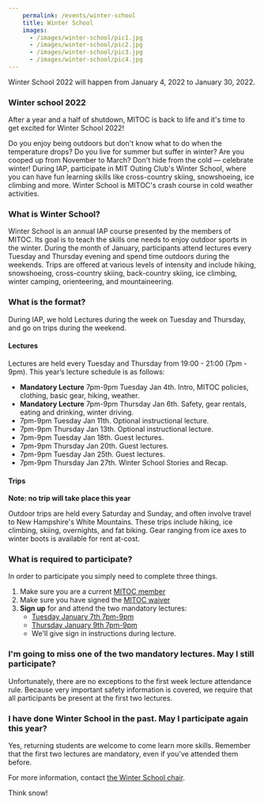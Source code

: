 ```yaml
---
    permalink: /events/winter-school
    title: Winter School
    images:
      - /images/winter-school/pic1.jpg
      - /images/winter-school/pic2.jpg
      - /images/winter-school/pic3.jpg
      - /images/winter-school/pic4.jpg
---
```


<div class="jumbotron" markdown="1">

Winter School 2022 will happen from January 4, 2022 to January 30, 2022.

</div>

### Winter school 2022

After a year and a half of shutdown, MITOC is back to life and it's time to get excited for Winter School 2022!

Do you enjoy being outdoors but don't know what to do when the temperature drops? Do you live for summer but suffer in winter? Are you cooped up from November to March? Don't hide from the cold — celebrate winter! During IAP, participate in MIT Outing Club's Winter School, where you can have fun learning skills like cross-country skiing, snowshoeing, ice climbing and more. Winter School is MITOC's crash course in cold weather activities.

### What is Winter School?

Winter School is an annual IAP course presented by the members of MITOC. Its goal is to teach the skills one needs to enjoy outdoor sports in the winter. During the month of January, participants attend lectures every Tuesday and Thursday evening and spend time outdoors during the weekends. Trips are offered at various levels of intensity and include hiking, snowshoeing, cross-country skiing, back-country skiing, ice climbing, winter camping, orienteering, and mountaineering.

### What is the format?

During IAP, we hold Lectures during the week on Tuesday and Thursday, and go on trips during the weekend.

#### Lectures

Lectures are held every Tuesday and Thursday from 19:00 - 21:00 (7pm - 9pm). This year’s lecture schedule is as follows:

- **Mandatory Lecture** 7pm-9pm Tuesday Jan 4th. Intro, MITOC policies, clothing, basic gear, hiking, weather.
- **Mandatory Lecture** 7pm-9pm Thursday Jan 6th. Safety, gear rentals, eating and drinking, winter driving.
- 7pm-9pm Tuesday Jan 11th. Optional instructional lecture.
- 7pm-9pm Thursday Jan 13th. Optional instructional lecture.
- 7pm-9pm Tuesday Jan 18th. Guest lectures.
- 7pm-9pm Thursday Jan 20th. Guest lectures.
- 7pm-9pm Tuesday Jan 25th. Guest lectures.
- 7pm-9pm Thursday Jan 27th. Winter School Stories and Recap.

#### Trips

**Note: no trip will take place this year**

Outdoor trips are held every Saturday and Sunday, and often involve travel to New Hampshire's White Mountains. These trips include hiking, ice climbing, skiing, overnights, and fat biking. Gear ranging from ice axes to winter boots is available for rent at-cost.

### What is required to participate?

In order to participate you simply need to complete three things.

1.  Make sure you are a current [MITOC member](https://mitoc-trips.mit.edu/profile/membership/)
2.  Make sure you have signed the [MITOC waiver](https://mitoc-trips.mit.edu/profile/waiver/)
3.  **Sign up** for and attend the two mandatory lectures:
    *   [Tuesday January 7th 7pm-9pm](https://mitoc-trips.mit.edu/trips/1425/) <!--MIT Room 26-100](https://whereis.mit.edu?q=26-100)-->
    *   [Thursday January 9th 7pm-9pm](https://mitoc-trips.mit.edu/trips/1426/) <!-- MIT [Room 26-100](https://whereis.mit.edu?q=26-100)-->
    *   We'll give sign in instructions during lecture.

### I'm going to miss one of the two mandatory lectures. May I still participate?

Unfortunately, there are no exceptions to the first week lecture attendance rule. Because very important safety information is covered, we require that all participants be present at the first two lectures.

### I have done Winter School in the past. May I participate again this year?

Yes, returning students are welcome to come learn more skills. Remember that the first two lectures are mandatory, even if you've attended them before.

For more information, contact [the Winter School chair](mailto:ws-chair@mit.edu).

Think snow!
